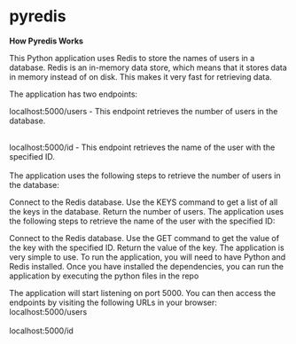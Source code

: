 # pyredis

<b>How Pyredis Works</b>

This Python application uses Redis to store the names of users in a database. Redis is an in-memory data store, which means that it stores data in memory instead of on disk. This makes it very fast for retrieving data.

The application has two endpoints:

localhost:5000/users - This endpoint retrieves the number of users in the database.
<br></br>

localhost:5000/id - This endpoint retrieves the name of the user with the specified ID.
<br></br>
The application uses the following steps to retrieve the number of users in the database:

Connect to the Redis database.
Use the KEYS command to get a list of all the keys in the database.
Return the number of users.
The application uses the following steps to retrieve the name of the user with the specified ID:

Connect to the Redis database.
Use the GET command to get the value of the key with the specified ID.
Return the value of the key.
The application is very simple to use. To run the application, you will need to have Python and Redis installed. Once you have installed the dependencies, you can run the application by executing the python files in the repo
<br>

The application will start listening on port 5000. You can then access the endpoints by visiting the following URLs in your browser:
<br>
localhost:5000/users
<br></br>
localhost:5000/id
<br>


